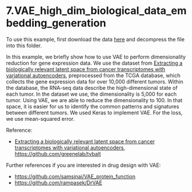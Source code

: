# 7.VAE_high_dim_biological_data_embedding_generation

To use this example, first download the data [here](https://drive.google.com/file/d/1iH6Z_aDA-DL33XEdapyfkzPls3Aji9Hh/view?usp=sharing) and decompress the file into this folder.

In this example, we briefly show how to use VAE to perform dimensionality reduction for gene expression data. We use the dataset from [Extracting a biologically relevant latent space from cancer transcriptomes with variational autoencoders](https://www.ncbi.nlm.nih.gov/pubmed/29218871), preprocessed from the TCGA database, which collects the gene expression data for over 10,000 different tumors. Within the database, the RNA-seq data describe the high-dimensional state of each tumor. In the dataset we use, the dimensionality is 5,000 for each tumor. Using VAE, we are able to reduce the dimensionality to 100. In that space, it is easier for us to identify the common patterns and signatures between different tumors. We used Keras to implement VAE. For the loss, we use mean-squared error.


Reference:
* [Extracting a biologically relevant latent space from cancer transcriptomes with variational autoencoders](https://www.ncbi.nlm.nih.gov/pubmed/29218871), https://github.com/greenelab/tybalt

Further references if you are interested in drug design with VAE:
* https://github.com/samsinai/VAE_protein_function
* https://github.com/rampasek/DrVAE
